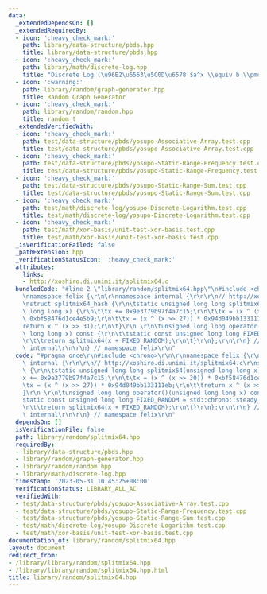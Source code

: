 ```yaml
---
data:
  _extendedDependsOn: []
  _extendedRequiredBy:
  - icon: ':heavy_check_mark:'
    path: library/data-structure/pbds.hpp
    title: library/data-structure/pbds.hpp
  - icon: ':heavy_check_mark:'
    path: library/math/discrete-log.hpp
    title: "Discrete Log (\u96E2\u6563\u5C0D\u6578 $a^x \\equiv b \\pmod m$)"
  - icon: ':warning:'
    path: library/random/graph-generator.hpp
    title: Random Graph Generator
  - icon: ':heavy_check_mark:'
    path: library/random/random.hpp
    title: random_t
  _extendedVerifiedWith:
  - icon: ':heavy_check_mark:'
    path: test/data-structure/pbds/yosupo-Associative-Array.test.cpp
    title: test/data-structure/pbds/yosupo-Associative-Array.test.cpp
  - icon: ':heavy_check_mark:'
    path: test/data-structure/pbds/yosupo-Static-Range-Frequency.test.cpp
    title: test/data-structure/pbds/yosupo-Static-Range-Frequency.test.cpp
  - icon: ':heavy_check_mark:'
    path: test/data-structure/pbds/yosupo-Static-Range-Sum.test.cpp
    title: test/data-structure/pbds/yosupo-Static-Range-Sum.test.cpp
  - icon: ':heavy_check_mark:'
    path: test/math/discrete-log/yosupo-Discrete-Logarithm.test.cpp
    title: test/math/discrete-log/yosupo-Discrete-Logarithm.test.cpp
  - icon: ':heavy_check_mark:'
    path: test/math/xor-basis/unit-test-xor-basis.test.cpp
    title: test/math/xor-basis/unit-test-xor-basis.test.cpp
  _isVerificationFailed: false
  _pathExtension: hpp
  _verificationStatusIcon: ':heavy_check_mark:'
  attributes:
    links:
    - http://xoshiro.di.unimi.it/splitmix64.c
  bundledCode: "#line 2 \"library/random/splitmix64.hpp\"\n#include <chrono>\r\n\r\
    \nnamespace felix {\r\n\r\nnamespace internal {\r\n\r\n// http://xoshiro.di.unimi.it/splitmix64.c\r\
    \nstruct splitmix64_hash {\r\n\tstatic unsigned long long splitmix64(unsigned\
    \ long long x) {\r\n\t\tx += 0x9e3779b97f4a7c15;\r\n\t\tx = (x ^ (x >> 30)) *\
    \ 0xbf58476d1ce4e5b9;\r\n\t\tx = (x ^ (x >> 27)) * 0x94d049bb133111eb;\r\n\t\t\
    return x ^ (x >> 31);\r\n\t}\r\n \r\n\tunsigned long long operator()(unsigned\
    \ long long x) const {\r\n\t\tstatic const unsigned long long FIXED_RANDOM = std::chrono::steady_clock::now().time_since_epoch().count();\r\
    \n\t\treturn splitmix64(x + FIXED_RANDOM);\r\n\t}\r\n};\r\n\r\n} // namespace\
    \ internal\r\n\r\n} // namespace felix\r\n"
  code: "#pragma once\r\n#include <chrono>\r\n\r\nnamespace felix {\r\n\r\nnamespace\
    \ internal {\r\n\r\n// http://xoshiro.di.unimi.it/splitmix64.c\r\nstruct splitmix64_hash\
    \ {\r\n\tstatic unsigned long long splitmix64(unsigned long long x) {\r\n\t\t\
    x += 0x9e3779b97f4a7c15;\r\n\t\tx = (x ^ (x >> 30)) * 0xbf58476d1ce4e5b9;\r\n\t\
    \tx = (x ^ (x >> 27)) * 0x94d049bb133111eb;\r\n\t\treturn x ^ (x >> 31);\r\n\t\
    }\r\n \r\n\tunsigned long long operator()(unsigned long long x) const {\r\n\t\t\
    static const unsigned long long FIXED_RANDOM = std::chrono::steady_clock::now().time_since_epoch().count();\r\
    \n\t\treturn splitmix64(x + FIXED_RANDOM);\r\n\t}\r\n};\r\n\r\n} // namespace\
    \ internal\r\n\r\n} // namespace felix\r\n"
  dependsOn: []
  isVerificationFile: false
  path: library/random/splitmix64.hpp
  requiredBy:
  - library/data-structure/pbds.hpp
  - library/random/graph-generator.hpp
  - library/random/random.hpp
  - library/math/discrete-log.hpp
  timestamp: '2023-05-31 10:45:25+08:00'
  verificationStatus: LIBRARY_ALL_AC
  verifiedWith:
  - test/data-structure/pbds/yosupo-Associative-Array.test.cpp
  - test/data-structure/pbds/yosupo-Static-Range-Frequency.test.cpp
  - test/data-structure/pbds/yosupo-Static-Range-Sum.test.cpp
  - test/math/discrete-log/yosupo-Discrete-Logarithm.test.cpp
  - test/math/xor-basis/unit-test-xor-basis.test.cpp
documentation_of: library/random/splitmix64.hpp
layout: document
redirect_from:
- /library/library/random/splitmix64.hpp
- /library/library/random/splitmix64.hpp.html
title: library/random/splitmix64.hpp
---
```

